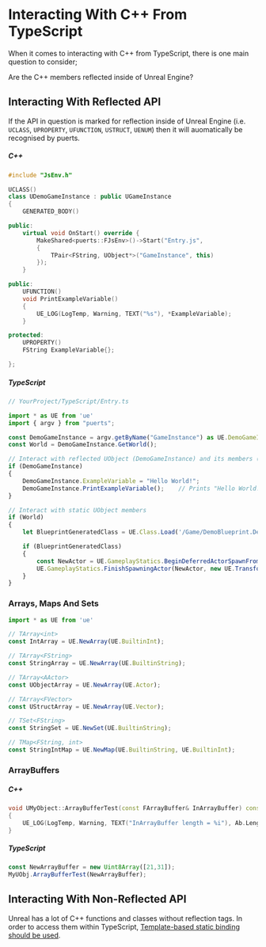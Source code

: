 # Interacting With C++ From TypeScript

When it comes to interacting with C++ from TypeScript, there is one main question to consider;

Are the C++ members reflected inside of Unreal Engine?

## Interacting With Reflected API
If the API in question is marked for reflection inside of Unreal Engine (i.e. `UCLASS`, `UPROPERTY`, `UFUNCTION`, `USTRUCT`, `UENUM`) then it will auomatically be recognised by puerts.

##### C++
``` c++
#include "JsEnv.h"

UCLASS()
class UDemoGameInstance : public UGameInstance
{
    GENERATED_BODY()

public:
    virtual void OnStart() override {
        MakeShared<puerts::FJsEnv>()->Start("Entry.js", 
        {
            TPair<FString, UObject*>("GameInstance", this)
        });
    }

public:
    UFUNCTION()
    void PrintExampleVariable()
    {
        UE_LOG(LogTemp, Warning, TEXT("%s"), *ExampleVariable);
    }

protected:
    UPROPERTY()
    FString ExampleVariable{};

};
```
##### TypeScript
``` typescript
// YourProject/TypeScript/Entry.ts

import * as UE from 'ue'
import { argv } from "puerts";

const DemoGameInstance = argv.getByName("GameInstance") as UE.DemoGameInstance;
const World = DemoGameInstance.GetWorld();

// Interact with reflected UObject (DemoGameInstance) and its members (UFUNCTION, UPROPERTY)
if (DemoGameInstance)
{
    DemoGameInstance.ExampleVariable = "Hello World!";
    DemoGameInstance.PrintExampleVariable();    // Prints "Hello World!" to U.E console
}

// Interact with static UObject members
if (World)
{
    let BlueprintGeneratedClass = UE.Class.Load('/Game/DemoBlueprint.DemoBlueprint_C');

    if (BlueprintGeneratedClass)
    {
        const NewActor = UE.GameplayStatics.BeginDeferredActorSpawnFromClass(World, BlueprintGeneratedClass, null);       
        UE.GameplayStatics.FinishSpawningActor(NewActor, new UE.Transform(new UE.Vector(0, 0, 0)));
    }
}
```

### Arrays, Maps And Sets
``` typescript
import * as UE from 'ue'

// TArray<int>
const IntArray = UE.NewArray(UE.BuiltinInt);

// TArray<FString>
const StringArray = UE.NewArray(UE.BuiltinString);

// TArray<AActor>
const UObjectArray = UE.NewArray(UE.Actor);

// TArray<FVector>
const UStructArray = UE.NewArray(UE.Vector);

// TSet<FString>
const StringSet = UE.NewSet(UE.BuiltinString);

// TMap<FString, int>
const StringIntMap = UE.NewMap(UE.BuiltinString, UE.BuiltinInt);
```

### ArrayBuffers
##### C++
``` c++
void UMyObject::ArrayBufferTest(const FArrayBuffer& InArrayBuffer) const
{
    UE_LOG(LogTemp, Warning, TEXT("InArrayBuffer length = %i"), Ab.Length);
}
```
##### TypeScript
``` typescript
const NewArrayBuffer = new Uint8Array([21,31]);
MyUObj.ArrayBufferTest(NewArrayBuffer);
```

## Interacting With Non-Reflected API
Unreal has a lot of C++ functions and classes without reflection tags. In order to access them within TypeScript, [Template-based static binding should be used](./template_binding.md).